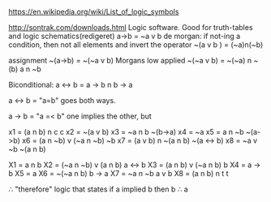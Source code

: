 https://en.wikipedia.org/wiki/List_of_logic_symbols

http://sontrak.com/downloads.html
Logic software. Good for truth-tables and logic schematics(redigeret)
a->b = ~a v b
de morgan: if not-ing a condition, then not all elements and invert the operator
~(a v b ) = (~a)n(~b)

assignment
~(a->b) = ~(~a v b)
Morgans low applied
~(~a v b) = ~(~a) n ~(b)
a n ~b

Biconditional:
a <-> b = a -> b n b -> a

a <-> b = "a=b"
goes both ways.

a -> b = "a =< b"
one implies the other, but 

x1 = (a n b) n c                          c
x2 = ~(a v b)
x3 = ~a n b                                  ~(b->a)
x4 = ~a
x5 = a n ~b                                      ~(a->b)
x6 = (a n ~b) v (~a n ~b)                ~b
x7 = (a v b) n ~(a n b)                     ~(a <-> b)
x8 = ~a v ~b     ~(a n b)

X1 = a n b
X2 = (~a n ~b) v (a n b)           a <-> b
X3 = (a n b) v (~a n b)          b
X4 = a -> b
X5 = a
X6 = ~(~a n b)                 b -> a
X7 = ~a n ~b                    a v b
X8 = (a n b) n t              t

∴ "therefore" logic that states if a implied b then b ∴ a